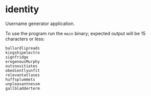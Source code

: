 # identity
Username generator application. <br>

To use the program run the `main` binary; expected output will be 15 characters or less:
```$main
ballardlipreads
kingshipelectro
signfridge
erogenousMurphy
outsnovitiates
obedientlyunfit
relevantatlases
huffsplummets
unpleasantnessm
gallbladderterm
```
